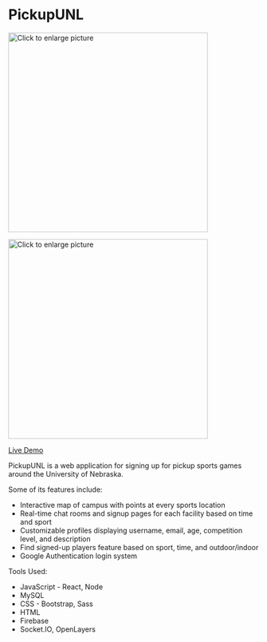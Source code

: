 # PickupUNL

<a href="https://drive.google.com/uc?export=view&id=1MDrSjiRL-AVeLhYfQT1MIpIZtFy_CpUW"><img src="https://drive.google.com/uc?export=view&id=1MDrSjiRL-AVeLhYfQT1MIpIZtFy_CpUW" style="width: 400px; max-width: 100%; height: auto" title="Click to enlarge picture" />
 
 <a href="https://drive.google.com/uc?export=view&id=1nUO9giPCiikzr8Mc4DC6xZZY4xm1iIV1"><img src="https://drive.google.com/uc?export=view&id=1nUO9giPCiikzr8Mc4DC6xZZY4xm1iIV1" style="width: 400px; max-width: 100%; height: auto" title="Click to enlarge picture" />

[Live Demo](https://drive.google.com/file/d/137ThzYqqBBeXxhHGenjB2Tm3HvgjQ-si/view)

PickupUNL is a web application for signing up for pickup sports games around the University of Nebraska.

Some of its features include:

 - Interactive map of campus with points at every sports location
 - Real-time chat rooms and signup pages for each facility based on time and sport
 - Customizable profiles displaying username, email, age, competition level, and description
 - Find signed-up players feature based on sport, time, and outdoor/indoor
 - Google Authentication login system

 
 Tools Used:
  - JavaScript - React, Node
  - MySQL
  - CSS - Bootstrap, Sass
  - HTML
  - Firebase
  - Socket.IO, OpenLayers
  

